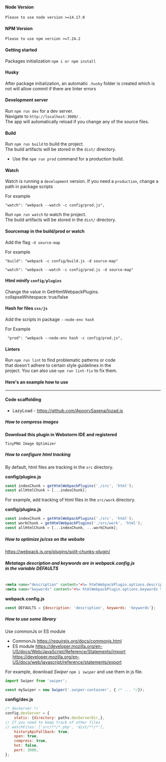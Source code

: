 #### Node Version

`Please to use node version >=14.17.0`

#### NPM Version

`Please to use npm version >=7.24.2`

#### Getting started

Packages initialization `npm i or npm install`

#### Husky

After package initialization,
an automatic `.husky` folder is created which is not
will allow commit if there are linter errors

#### Development server

Run `npm run dev` for a dev server.\
Navigate to `http://localhost:3000/` .\
The app will automatically reload if you change
any of the source files.

#### Build

Run `npm run build` to build the project.\
The build artifacts will be stored in the `dist/` directory.

* Use the `npm run prod` command for a production build.

#### Watch

Watch is running a `development` version.
If you need a `production`, change a path in package scripts

For example

`"watch": "webpack --watch -c config/prod.js",`

Run `npm run watch` to watch the project.\
The build artifacts will be stored in the `dist/` directory.

#### Sourcemap in the build/prod or watch

Add the flag `-d source-map`

For example

`"build": "webpack -c config/build.js -d source-map"`

`"watch": "webpack --watch -c config/prod.js -d source-map"`

#### Html minify `config/plugins`

Change the value in GetHtmlWebpackPlugins.\
collapseWhitespace: true/false

#### Hash for files `css/js`

Add the scripts in package  `--node-env hash`

For Example

` "prod": "webpack --node-env hash -c config/prod.js",`

#### Linters

Run `npm run lint` to find problematic patterns or code\
that doesn't adhere to certain style guidelines in the\
project. You can also use `npm run lint-fix` to fix them.

#### Here's an example how to use

<hr/>

#### Code scaffolding

* LazyLoad - https://github.com/ApoorvSaxena/lozad.js

##### How to compress images

**Download this plugin in Webstorm IDE and registered**

```
TinyPNG Image Optimizer
```

##### How to configure html tracking

By default, html files are tracking in the `src` directory.

**config/plugins.js**

```javascript
const indexChunk = getHtmlWebpackPlugins('./src', 'html');
const allHtmlChunk = [...indexChunk];
```

For example, add tracking of html files in the `src/work` directory.

**config/plugins.js**

```javascript
const indexChunk = getHtmlWebpackPlugins('./src', 'html');
const workChunk = getHtmlWebpackPlugins('./src/work', 'html');
const allHtmlChunk = [...indexChunk, ...workChunk];
```

##### How to optimize js/css on the website

https://webpack.js.org/plugins/split-chunks-plugin/


##### Metatags description and keywords are in webpack.config.js <br>in the variable DEFAULTS

```html

<meta name="description" content="<%= htmlWebpackPlugin.options.description %>">
<meta name="keywords" content="<%= htmlWebpackPlugin.options.keywords %>">
```

**webpack.config.js**

```javascript
const DEFAULTS = {description: 'description', keywords: 'keywords'};
```

##### How to use some library

Use commonJs or ES module

* CommonJs
  https://requirejs.org/docs/commonjs.html
* ES module
  https://developer.mozilla.org/en-US/docs/Web/JavaScript/Reference/Statements/import
  https://developer.mozilla.org/en-US/docs/web/javascript/reference/statements/export

For example, download *Swiper* `npm i swiper` and use them in js file.

```javascript
import Swiper from 'swiper';

const mySwiper = new Swiper('.swiper-container', { /* ... */});
```

**config/dev.js**

```javascript
/* devServer */
config.devServer = {
    static: {directory: paths.devServerDir,},
// If you need to keep track of other files
// watchFiles: ['src/**/*.php', 'dist/**/*'],
    historyApiFallback: true,
    open: true,
    compress: true,
    hot: false,
    port: 3000,
};
```
